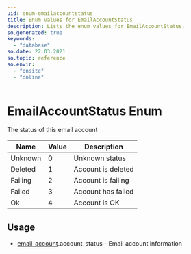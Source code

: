 ```yaml
---
uid: enum-emailaccountstatus
title: Enum values for EmailAccountStatus
description: Lists the enum values for EmailAccountStatus.
so.generated: true
keywords:
  - "database"
so.date: 22.03.2021
so.topic: reference
so.envir:
  - "onsite"
  - "online"
---
```


# EmailAccountStatus Enum

The status of this email account

| Name | Value | Description |
|------|-------|-------------|
|Unknown|0|Unknown status|
|Deleted|1|Account is deleted|
|Failing|2|Account is failing|
|Failed|3|Account has failed|
|Ok|4|Account is OK|

## Usage

* [email_account](../email-account.md).account_status - Email account information
